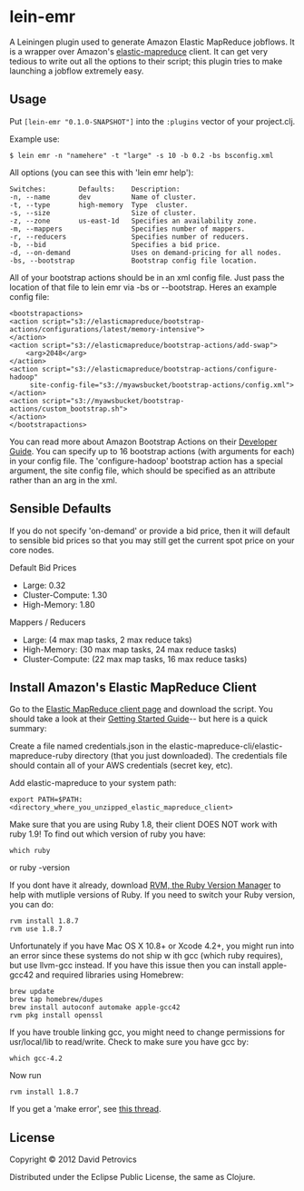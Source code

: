 # lein-emr

A Leiningen plugin used to generate Amazon Elastic MapReduce jobflows. It is a wrapper over Amazon's 
[elastic-mapreduce](http://aws.amazon.com/code/Elastic-MapReduce/2264)
client. It can get very tedious to write out all the options to their script; this plugin tries to make launching a 
jobflow extremely easy.

## Usage

Put `[lein-emr "0.1.0-SNAPSHOT"]` into the `:plugins` vector of your project.clj.

Example use:

    $ lein emr -n "namehere" -t "large" -s 10 -b 0.2 -bs bsconfig.xml

All options (you can see this with 'lein emr help'):
    
    Switches:        Defaults:    Description:                                 
    -n, --name       dev          Name of cluster.                      
    -t, --type       high-memory  Type  cluster.                        
    -s, --size                    Size of cluster.                      
    -z, --zone       us-east-1d   Specifies an availability zone.       
    -m, --mappers                 Specifies number of mappers.          
    -r, --reducers                Specifies number of reducers.         
    -b, --bid                     Specifies a bid price.                
    -d, --on-demand               Uses on demand-pricing for all nodes.
    -bs, --bootstrap              Bootstrap config file location.  
 
All of your bootstrap actions should be in an xml config file. Just pass the location of that file to lein emr via -bs 
or --bootstrap. Heres an example config file:

    <bootstrapactions>
    <action script="s3://elasticmapreduce/bootstrap-actions/configurations/latest/memory-intensive">
    </action>
    <action script="s3://elasticmapreduce/bootstrap-actions/add-swap">
        <arg>2048</arg>
    </action>
    <action script="s3://elasticmapreduce/bootstrap-actions/configure-hadoop"
         site-config-file="s3://myawsbucket/bootstrap-actions/config.xml">
    </action>
    <action script="s3://myawsbucket/bootstrap-actions/custom_bootstrap.sh">
    </action>
    </bootstrapactions>

You can read more about Amazon Bootstrap Actions on their 
[Developer Guide](http://docs.amazonwebservices.com/ElasticMapReduce/latest/DeveloperGuide/Bootstrap.html). You can 
specify up to 16 bootstrap actions (with arguments for each) in your config file. The 'configure-hadoop' bootstrap 
action has a special argument, the site config file, which should be specified as an attribute rather than an arg 
in the xml.

## Sensible Defaults

If you do not specify 'on-demand' or provide a bid price, then it will default to sensible bid prices so that you may 
still get the current spot price on your core nodes.

Default Bid Prices

* Large: 0.32
* Cluster-Compute: 1.30
* High-Memory: 1.80

Mappers / Reducers

* Large: (4 max map tasks, 2 max reduce taks)
* High-Memory: (30 max map tasks, 24 max reduce tasks)
* Cluster-Compute: (22 max map tasks, 16 max reduce tasks)

## Install Amazon's Elastic MapReduce Client
Go to the [Elastic MapReduce client page](http://aws.amazon.com/code/Elastic-MapReduce/2264) and download the script. 
You should take a look at their 
[Getting Started Guide](http://docs.amazonwebservices.com/ElasticMapReduce/latest/GettingStartedGuide/SignUp.html)-- but 
here is a quick summary:

Create a file named credentials.json in the elastic-mapreduce-cli/elastic-mapreduce-ruby directory (that you just 
downloaded). The credentials file should contain all of your AWS credentials (secret key, etc).

Add elastic-mapreduce to your system path:

    export PATH=$PATH:<directory_where_you_unzipped_elastic_mapreduce_client>

Make sure that you are using Ruby 1.8, their client DOES NOT work with ruby 1.9! To find out which version of ruby you 
have:

    which ruby
    
or
    ruby -version
    

If you dont have it already, download [RVM, the Ruby Version Manager](https://rvm.io) to help with mutliple versions of
Ruby. If you need to switch your Ruby version, you can do:

    rvm install 1.8.7
    rvm use 1.8.7

Unfortunately if you have Mac OS X 10.8+ or Xcode 4.2+, you might run into an error since these systems do not ship w
ith gcc (which ruby requires), but use llvm-gcc instead. If you have this issue then you can install apple-gcc42 and 
required libraries using Homebrew:

    brew update
    brew tap homebrew/dupes
    brew install autoconf automake apple-gcc42
    rvm pkg install openssl

If you have trouble linking gcc, you might need to change permissions for usr/local/lib to read/write. Check to make 
sure you have gcc by:

    which gcc-4.2

Now run 

    rvm install 1.8.7

If you get a 'make error', see 
[this thread](http://stackoverflow.com/questions/11664835/mountain-lion-rvm-install-1-8-7-x11-error).

## License

Copyright © 2012 David Petrovics

Distributed under the Eclipse Public License, the same as Clojure.
